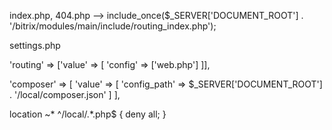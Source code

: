index.php, 404.php --> include_once($_SERVER['DOCUMENT_ROOT'] . '/bitrix/modules/main/include/routing_index.php');

settings.php

'routing' => ['value' => [
        'config' => ['web.php']
]], 

'composer' => [
    'value' => [
        'config_path' => $_SERVER['DOCUMENT_ROOT'] . '/local/composer.json'
    ]
],


location ~* ^/local/.*\.php$ {
    deny all;
}